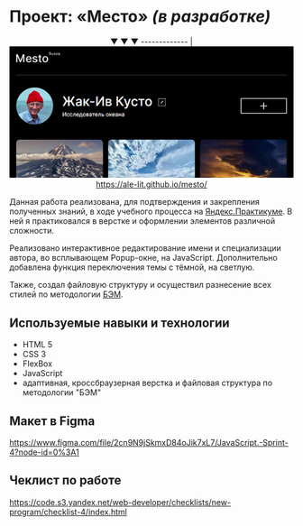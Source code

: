 # Проект: «Место» *(в разработке)*

<div align="center">
  
▼ ▼ ▼
------------- |
<a href="https://ale-lit.github.io/mesto/"><img src="https://github.com/ale-lit/ale-lit/blob/main/screens/mesto.jpg" alt="Место"></a>
https://ale-lit.github.io/mesto/
  
</div>

Данная работа реализована, для подтверждения и закрепления полученных знаний, в ходе учебного процесса на [Яндекс.Практикуме](https://practicum.yandex.ru/ "Сервис онлайн-образования от Яндекса"). В ней я практиковался в верстке и оформлении элементов различной сложности. 

Реализовано интерактивное редактирование имени и специализации автора, во всплывающем Popup-окне, на JavaScript. Дополнительно добавлена функция переключения темы с тёмной, на светлую.

Также, создал файловую структуру и осуществил разнесение всех стилей по методологии [БЭМ](https://ru.bem.info/ "Методология созданная в Яндексе для удобной разработки сайтов").

## Используемые навыки и технологии
* HTML 5
* CSS 3
* FlexBox
* JavaScript
* адаптивная, кроссбраузерная верстка и файловая структура по методологии "БЭМ"

## Макет в Figma
https://www.figma.com/file/2cn9N9jSkmxD84oJik7xL7/JavaScript.-Sprint-4?node-id=0%3A1

## Чеклист по работе
https://code.s3.yandex.net/web-developer/checklists/new-program/checklist-4/index.html
